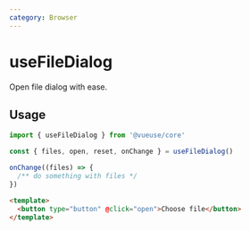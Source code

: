 ```yaml
---
category: Browser
---
```


# useFileDialog

Open file dialog with ease.

## Usage

```ts
import { useFileDialog } from '@vueuse/core'

const { files, open, reset, onChange } = useFileDialog()

onChange((files) => {
  /** do something with files */
})
```

```html
<template>
  <button type="button" @click="open">Choose file</button>
</template>
```
